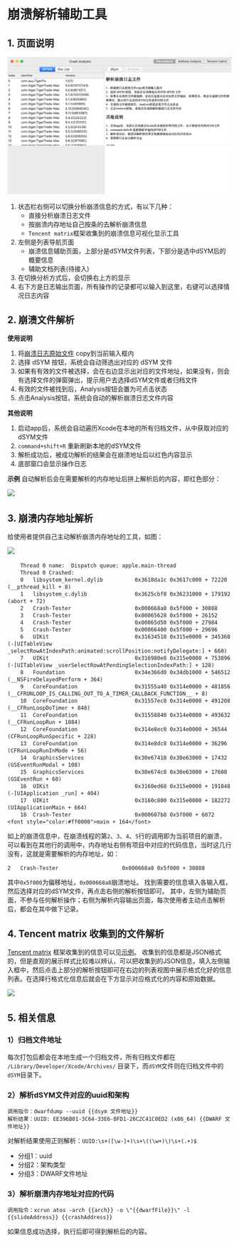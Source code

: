 # 崩溃解析辅助工具

## 1. 页面说明

![](res/app_running.jpg)

1. 状态栏右侧可以切换分析崩溃信息的方式，有以下几种：
    - 直接分析崩溃日志文件
    - 按崩溃内存地址自己按条的去解析崩溃信息
    - `Tencent matrix`框架收集到的崩溃信息可视化显示工具
2. 左侧是列表导航页面
    - 崩溃信息辅助页面，上部分是dSYM文件列表，下部分是选中dSYM后的概要信息
    - 辅助文档列表(待接入)
3. 在切换分析方式后，会切换右上方的显示
4. 右下方是日志输出页面，所有操作的记录都可以输入到这里，右键可以选择情况日志内容

## 2. 崩溃文件解析

**使用说明**

1. 将[崩溃日志原始文件](./res/diagnostic_crash_file.md) copy到当前输入框内
2. 选择 dSYM 按钮，系统会自动筛选出对应的 dSYM 文件
3. 如果有有效的文件被选择，会在右边显示出对应的文件地址，如果没有，则会有选择文件的弹窗弹出，提示用户去选择dSYM文件或者归档文件
4. 有效的文件被找到后，Analysis按钮会置为可点击状态
5. 点击Analysis按钮，系统会自动的解析崩溃日志文件内容

**其他说明**

1. 启动app后，系统会自动遍历Xcode在本地的所有归档文件，从中获取对应的dSYM文件
2. `command+shift+R` 重新刷新本地的dSYM文件
3. 解析成功后，被成功解析的结果会在崩溃地址后以红色内容显示
4. 底部窗口会显示操作日志

**示例**
自动解析后会在需要解析的内存地址后拼上解析后的内容，即红色部分：

![](res/file_analysis.png)

## 3. 崩溃内存地址解析

给使用者提供自己主动解析崩溃内存地址的工具，如图：

![](res/address_analysis.png)

```
    Thread 0 name:  Dispatch queue: apple.main-thread
    Thread 0 Crashed:
    0   libsystem_kernel.dylib          0x3618da1c 0x3617c000 + 72220 (__pthread_kill + 8)
    1   libsystem_c.dylib               0x3625cbf8 0x36231000 + 179192 (abort + 72)
    2   Crash-Tester                    0x000668a8 0x5f000 + 30888
    3   Crash-Tester                    0x00065628 0x5f000 + 26152
    4   Crash-Tester                    0x00065d50 0x5f000 + 27984
    5   Crash-Tester                    0x00066400 0x5f000 + 29696
    6   UIKit                           0x31634518 0x315e0000 + 345368 (-[UITableView _selectRowAtIndexPath:animated:scrollPosition:notifyDelegate:] + 660)
    7   UIKit                           0x316980e8 0x315e0000 + 753896 (-[UITableView _userSelectRowAtPendingSelectionIndexPath:] + 128)
    8   Foundation                      0x34e366d0 0x34db1000 + 546512 (__NSFireDelayedPerform + 364)
    9   CoreFoundation                  0x31555a40 0x314e0000 + 481856 (__CFRUNLOOP_IS_CALLING_OUT_TO_A_TIMER_CALLBACK_FUNCTION__ + 8)
    10  CoreFoundation                  0x31557ec8 0x314e0000 + 491208 (__CFRunLoopDoTimer + 848)
    11  CoreFoundation                  0x31558840 0x314e0000 + 493632 (__CFRunLoopRun + 1084)
    12  CoreFoundation                  0x314e8ec0 0x314e0000 + 36544 (CFRunLoopRunSpecific + 228)
    13  CoreFoundation                  0x314e8dc8 0x314e0000 + 36296 (CFRunLoopRunInMode + 56)
    14  GraphicsServices                0x30e67418 0x30e63000 + 17432 (GSEventRunModal + 108)
    15  GraphicsServices                0x30e674c8 0x30e63000 + 17608 (GSEventRun + 60)
    16  UIKit                           0x3160ed68 0x315e0000 + 191848 (-[UIApplication _run] + 404)
    17  UIKit                           0x3160c800 0x315e0000 + 182272 (UIApplicationMain + 664)
    18  Crash-Tester                    0x000607b8 0x5f000 + 6072 <font style="color:#ff0000">main + 164</font>
```

如上的崩溃信息中，在崩溃线程的第`2`、`3`、`4`、`5`行的调用即为当前项目的崩溃，可以看到在其他行的调用中，内存地址右侧有项目中对应的代码信息，当时这几行没有，这就是需要解析的内存地址，如：
```
2   Crash-Tester                    0x000668a8 0x5f000 + 30888
```
其中`0x5f000`为偏移地址，`0x000668a8`崩溃地址。
找到需要的信息填入各输入框，然后选择对应的dSYM文件，再点击右侧的解析按钮即可。
其中，左侧为辅助页面，不参与任何解析操作；右侧为解析内容输出页面，每次使用者主动点击解析后，都会在其中做下记录。

## 4. Tencent matrix 收集到的文件解析

[Tencent matrix](https://github.com/Tencent/matrix) 框架收集到的信息可以见[示例](./res/diagnostic_matrix_file.md)。
收集到的信息都是JSON格式的，但是直观的展示样式比较难以辨认，可以把收集到的JSON信息，填入左侧输入框中，然后点击上部分的解析按钮即可在右边的列表视图中展示格式化好的信息列表。在选择行格式化信息后就会在下方显示对应格式化的内容和原始数据。

![](res/tencent_matrix_visual.png)


## 5. 相关信息

### 1）归档文件地址

每次打包后都会在本地生成一个归档文件，所有归档文件都在 `/Library/Developer/Xcode/Archives/` 目录下，而`dSYM`文件则在归档文件中的`dSYM`目录下。

### 2）解析dSYM文件对应的uuid和架构

```
调用指令：dwarfdump --uuid {{dsym 文件地址}}
解析结果：UUID: EE396B01-3C64-33E6-BFD1-26C2C41C0ED2 (x86_64) {{DWARF 文件地址}}
```
对解析结果使用正则解析：`UUID:\s+([\w-]+)\s+\((\w+)\)\s+(.+)$`
- 分组1：uuid
- 分组2：架构类型
- 分组3：DWARF文件地址

### 3）解析崩溃内存地址对应的代码

```
调用指令：xcrun atos -arch {{arch}} -o \"{{dwarfFile}}\" -l {{slideAddress}} {{crashAddress}}
```
如果信息成功选择，执行后即可得到解析后的内容。
